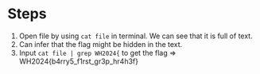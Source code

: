 # Steps
1. Open file by using `cat file` in terminal. We can see that it is full of text.
2. Can infer that the flag might be hidden in the text.
3. Input `cat file | grep WH2024{` to get the flag => WH2024{b4rry5_f1rst_gr3p_hr4h3f}
